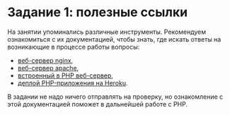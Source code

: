 # Задание 1: полезные ссылки

На занятии упоминались различные инструменты. Рекомендуем ознакомиться с их документацией, 
чтобы знать, где искать ответы на возникающие в процессе работы вопросы: 

* [веб-сервер nginx](https://nginx.org/ru/),
* [веб-сервер apache](https://httpd.apache.org/),
* [встроенный в PHP веб-сервер](https://www.php.net/manual/ru/features.commandline.webserver.php),
* [деплой PHP-приложения на Heroku](https://devcenter.heroku.com/articles/getting-started-with-php).

В задании не надо ничего отправлять на проверку, но ознакомление с этой документацией поможет в дальнейшей работе с PHP.